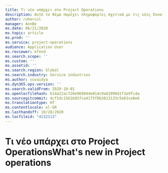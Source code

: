```yaml
---
title: Τι νέο υπάρχει στο Project Operations
description: Αυτό το θέμα παρέχει πληροφορίες σχετικά με τις νέες δυνατότητες και τις λειτουργίες του Microsoft Dynamics 365 Project Operations.
author: ruhercul
manager: AnnBe
ms.date: 06/21/2020
ms.topic: article
ms.prod: ''
ms.service: project-operations
audience: Application User
ms.reviewer: kfend
ms.search.scope: ''
ms.custom: ''
ms.assetid: ''
ms.search.region: Global
ms.search.industry: Service industries
ms.author: suvaidya
ms.dyn365.ops.version: ''
ms.search.validFrom: 2020-10-01
ms.openlocfilehash: b14a22ac728e969944e014c9a6399841f1e9fc4a
ms.sourcegitcommit: 4cf1dc1561b92fca4175f0b3813133c5e63ce8e6
ms.translationtype: HT
ms.contentlocale: el-GR
ms.lasthandoff: 10/28/2020
ms.locfileid: "4132113"
---
```

# <a name="whats-new-in-project-operations"></a><span data-ttu-id="1697c-103">Τι νέο υπάρχει στο Project Operations</span><span class="sxs-lookup"><span data-stu-id="1697c-103">What's new in Project operations</span></span>
